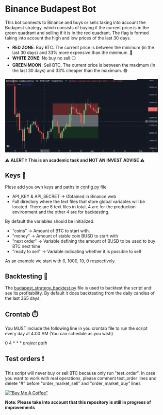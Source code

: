 # Binance Budapest Bot
This bot connects to Binance and buys or sells taking into account the Budapest strategy, which consists of buying if the current price is in the green quadrant and selling if it is in the red quadrant.
The flag is formed taking into account the high and low prices of the last 30 days.  
- **RED ZONE**: Buy BTC. The current price is between the minimum (in the last 30 days) and 33% more expensive than the minimum. :red_circle:
- **WHITE ZONE**: No buy no sell :white_circle:
- **GREEN MOON**: Sell BTC. The current price is between the maximum (in the last 30 days) and 33% cheaper than the maximum. :green_circle:

![Moon trading](https://github.com/amuracciole/budapest_bot_binance/blob/main/picture.png)

:warning: **ALERT!: This is an academic task and NOT AN INVEST ADVISE** :warning:

## Keys :key:
Plese add you own keys and paths in [config.py](https://github.com/amuracciole/budapest_bot_binance/blob/main/config.py) file
- API_KEY & API_SECRET -> Obtained in Binance web
- Full directory where the text files that store global variables will be located. There are 8 text files in total, 4 are for the production environment and the other 4 are for backtesting.

By default the variables should be initialized:
- "coins" -> Amount of BTC to start with.
- "money" -> Amount of stable coin BUSD to start with
- "next order" -> Variable defining the amount of BUSD to be used to buy BTC next time
- "ready to sell" -> Variable indicating whether it is possible to sell

As an example we start with 0, 1000, 10, 0 respectively.

## Backtesting :triangular_flag_on_post:
The [budapest_strategy_backtest.py](https://github.com/amuracciole/budapest_bot_binance/blob/main/budapest_strategy_backtest.py) file is used to backtest the script and see its profitability. By default it does backtesting from the daily candles of the last 365 days.

## Crontab :stopwatch:
You MUST include the following line in you crontab file to run the script every day at 4:00 AM (You can schedule as you wish)

0 4 * * * *project path*

## Test orders :exclamation:
This script will never buy or sell BTC because only run "test_order". In case you want to work with real operations, please comment test_order lines and delete "#" before "order_market_sell" and "order_market_buy" lines

[!["Buy Me A Coffee"](https://www.buymeacoffee.com/assets/img/custom_images/orange_img.png)](https://www.buymeacoffee.com/amuracciole)

**Note: Please take into account that this repository is still in progress of improvements**